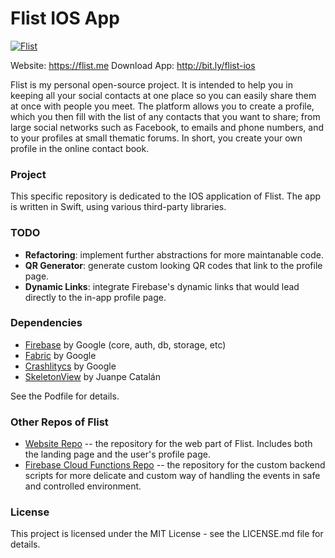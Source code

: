 # Flist IOS App

[![Flist](https://flist.me/css/favicons/android-icon-72x72.png)](https://flist.me)

Website: https://flist.me
Download App: http://bit.ly/flist-ios

Flist is my personal open-source project. It is intended to help you in keeping all your social contacts at one place so you can easily share them at once with people you meet. The platform allows you to create a profile, which you then fill with the list of any contacts that you want to share; from large social networks such as Facebook, to emails and phone numbers, and to your profiles at small thematic forums. In short, you create your own profile in the online contact book.

### Project

This specific repository is dedicated to the IOS application of Flist. The app is written in Swift, using various third-party libraries.

### TODO
   - **Refactoring**: implement further abstractions for more maintanable code.
   - **QR Generator**: generate custom looking QR codes that link to the profile page.
   - **Dynamic Links**: integrate Firebase's dynamic links that would lead directly to the in-app profile page.

### Dependencies
  - [Firebase](https://cocoapods.org/pods/Firebase) by Google (core, auth, db, storage, etc)
  - [Fabric](https://cocoapods.org/pods/Fabric) by Google
  - [Crashlitycs](https://cocoapods.org/pods/Crashlytics) by Google
  - [SkeletonView](https://cocoapods.org/pods/SkeletonView) by Juanpe Catalán

See the Podfile for details.

### Other Repos of Flist
   - [Website Repo]() -- the repository for the web part of Flist. Includes both the landing page and the user's profile page.
   - [Firebase Cloud Functions Repo]() -- the repository for the custom backend scripts for more delicate and custom way of handling the events in safe and controlled environment.


### License
This project is licensed under the MIT License - see the LICENSE.md file for details.


